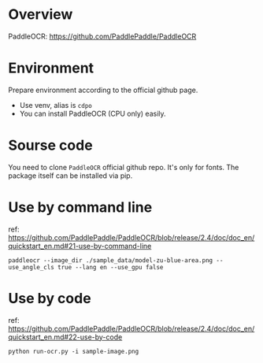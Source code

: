 # Overview

PaddleOCR: https://github.com/PaddlePaddle/PaddleOCR

# Environment
Prepare environment according to the official github page.
- Use venv, alias is `cdpo`
- You can install PaddleOCR (CPU only) easily.

# Sourse code
You need to clone `PaddleOCR` official github repo.
It's only for fonts. The package itself can be installed via pip.

# Use by command line
ref: https://github.com/PaddlePaddle/PaddleOCR/blob/release/2.4/doc/doc_en/quickstart_en.md#21-use-by-command-line

```
paddleocr --image_dir ./sample_data/model-zu-blue-area.png --use_angle_cls true --lang en --use_gpu false
```

# Use by code
ref: https://github.com/PaddlePaddle/PaddleOCR/blob/release/2.4/doc/doc_en/quickstart_en.md#22-use-by-code

```
python run-ocr.py -i sample-image.png
```
